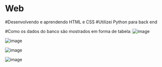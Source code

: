 # Web
#Desenvolvendo e aprendendo HTML e CSS 
#Utilizei Python para back end

#Como os dados do banco são mostrados em forma de tabela:
![image](https://github.com/Gustavovo17102003/Web/assets/136706241/da6f851a-f5cc-461a-b4af-0ac264882668)


![image](https://github.com/Gustavovo17102003/Web/assets/136706241/cda2dba3-92b6-4547-ad09-33c00780bad7)


![image](https://github.com/Gustavovo17102003/Web/assets/136706241/cf074a25-82d0-4b5b-aaba-d7131393bbd4)


![image](https://github.com/Gustavovo17102003/Web/assets/136706241/103042e4-2b3e-4831-a940-75a769a73eb1)





